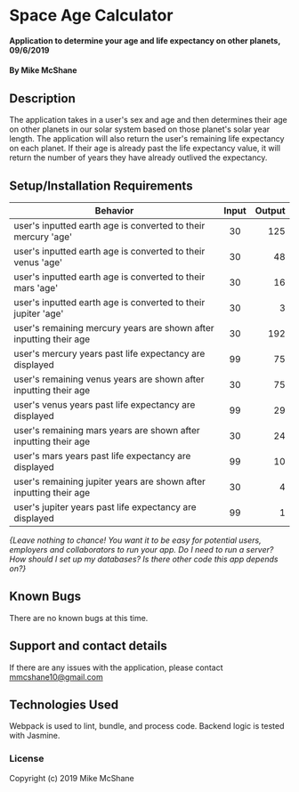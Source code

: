 # Space Age Calculator

#### Application to determine your age and life expectancy on other planets, 09/6/2019

#### By Mike McShane

## Description

The application takes in a user's sex and age and then determines their age on other planets in our solar system based on those planet's solar year length. The application will also return the user's remaining life expectancy on each planet. If their age is already past the life expectancy value, it will return the number of years they have already outlived the expectancy.

## Setup/Installation Requirements

| Behavior | Input | Output |
| ------------- |:-------------:| -----:|
| user's inputted earth age is converted to their mercury 'age'  | 30 | 125 |
| user's inputted earth age is converted to their venus 'age' | 30 | 48 |
| user's inputted earth age is converted to their mars 'age' | 30 | 16 |
| user's inputted earth age is converted to their jupiter 'age' | 30 | 3 |
| user's remaining mercury years are shown after inputting their age | 30 | 192 |
| user's mercury years past life expectancy are displayed | 99 | 75 |
| user's remaining venus years are shown after inputting their age | 30 | 75 |
| user's venus years past life expectancy are displayed | 99 | 29 |
| user's remaining mars years are shown after inputting their age | 30 | 24 |
| user's mars years past life expectancy are displayed | 99 | 10 |
| user's remaining jupiter years are shown after inputting their age | 30 | 4 |
| user's jupiter years past life expectancy are displayed | 99 | 1 |

_{Leave nothing to chance! You want it to be easy for potential users, employers and collaborators to run your app. Do I need to run a server? How should I set up my databases? Is there other code this app depends on?}_

## Known Bugs

There are no known bugs at this time.

## Support and contact details

If there are any issues with the application, please contact mmcshane10@gmail.com

## Technologies Used

Webpack is used to lint, bundle, and process code. Backend logic is tested with Jasmine.

### License

Copyright (c) 2019 Mike McShane
